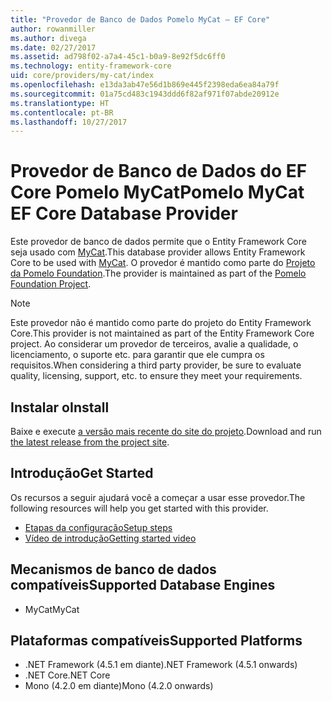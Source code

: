 ```yaml
---
title: "Provedor de Banco de Dados Pomelo MyCat – EF Core"
author: rowanmiller
ms.author: divega
ms.date: 02/27/2017
ms.assetid: ad798f02-a7a4-45c1-b0a9-8e92f5dc6ff0
ms.technology: entity-framework-core
uid: core/providers/my-cat/index
ms.openlocfilehash: e13da3ab47e56d1b869e445f2398eda6ea84a79f
ms.sourcegitcommit: 01a75cd483c1943ddd6f82af971f07abde20912e
ms.translationtype: HT
ms.contentlocale: pt-BR
ms.lasthandoff: 10/27/2017
---
```

# <a name="pomelo-mycat-ef-core-database-provider"></a><span data-ttu-id="6959a-102">Provedor de Banco de Dados do EF Core Pomelo MyCat</span><span class="sxs-lookup"><span data-stu-id="6959a-102">Pomelo MyCat EF Core Database Provider</span></span>

<span data-ttu-id="6959a-103">Este provedor de banco de dados permite que o Entity Framework Core seja usado com [MyCat](https://github.com/MyCATApache/Mycat-Server).</span><span class="sxs-lookup"><span data-stu-id="6959a-103">This database provider allows Entity Framework Core to be used with [MyCat](https://github.com/MyCATApache/Mycat-Server).</span></span> <span data-ttu-id="6959a-104">O provedor é mantido como parte do [Projeto da Pomelo Foundation](https://github.com/PomeloFoundation/Entity-Framework-Core-MyCat-Proxy).</span><span class="sxs-lookup"><span data-stu-id="6959a-104">The provider is maintained as part of the [Pomelo Foundation Project](https://github.com/PomeloFoundation/Entity-Framework-Core-MyCat-Proxy).</span></span>

> [!NOTE]  
> <span data-ttu-id="6959a-105">Este provedor não é mantido como parte do projeto do Entity Framework Core.</span><span class="sxs-lookup"><span data-stu-id="6959a-105">This provider is not maintained as part of the Entity Framework Core project.</span></span> <span data-ttu-id="6959a-106">Ao considerar um provedor de terceiros, avalie a qualidade, o licenciamento, o suporte etc. para garantir que ele cumpra os requisitos.</span><span class="sxs-lookup"><span data-stu-id="6959a-106">When considering a third party provider, be sure to evaluate quality, licensing, support, etc. to ensure they meet your requirements.</span></span>

## <a name="install"></a><span data-ttu-id="6959a-107">Instalar o</span><span class="sxs-lookup"><span data-stu-id="6959a-107">Install</span></span>

<span data-ttu-id="6959a-108">Baixe e execute [a versão mais recente do site do projeto](https://github.com/PomeloFoundation/Entity-Framework-Core-MyCat-Proxy/releases).</span><span class="sxs-lookup"><span data-stu-id="6959a-108">Download and run [the latest release from the project site](https://github.com/PomeloFoundation/Entity-Framework-Core-MyCat-Proxy/releases).</span></span>

## <a name="get-started"></a><span data-ttu-id="6959a-109">Introdução</span><span class="sxs-lookup"><span data-stu-id="6959a-109">Get Started</span></span>

<span data-ttu-id="6959a-110">Os recursos a seguir ajudará você a começar a usar esse provedor.</span><span class="sxs-lookup"><span data-stu-id="6959a-110">The following resources will help you get started with this provider.</span></span>
 * [<span data-ttu-id="6959a-111">Etapas da configuração</span><span class="sxs-lookup"><span data-stu-id="6959a-111">Setup steps</span></span>](https://github.com/aspnet/EntityFramework.Docs/issues/252)
 * [<span data-ttu-id="6959a-112">Vídeo de introdução</span><span class="sxs-lookup"><span data-stu-id="6959a-112">Getting started video</span></span>](https://www.youtube.com/watch?v=q0CXfFNtMZo)

## <a name="supported-database-engines"></a><span data-ttu-id="6959a-113">Mecanismos de banco de dados compatíveis</span><span class="sxs-lookup"><span data-stu-id="6959a-113">Supported Database Engines</span></span>

* <span data-ttu-id="6959a-114">MyCat</span><span class="sxs-lookup"><span data-stu-id="6959a-114">MyCat</span></span>

## <a name="supported-platforms"></a><span data-ttu-id="6959a-115">Plataformas compatíveis</span><span class="sxs-lookup"><span data-stu-id="6959a-115">Supported Platforms</span></span>

* <span data-ttu-id="6959a-116">.NET Framework (4.5.1 em diante)</span><span class="sxs-lookup"><span data-stu-id="6959a-116">.NET Framework (4.5.1 onwards)</span></span>
* <span data-ttu-id="6959a-117">.NET Core</span><span class="sxs-lookup"><span data-stu-id="6959a-117">.NET Core</span></span>
* <span data-ttu-id="6959a-118">Mono (4.2.0 em diante)</span><span class="sxs-lookup"><span data-stu-id="6959a-118">Mono (4.2.0 onwards)</span></span>

